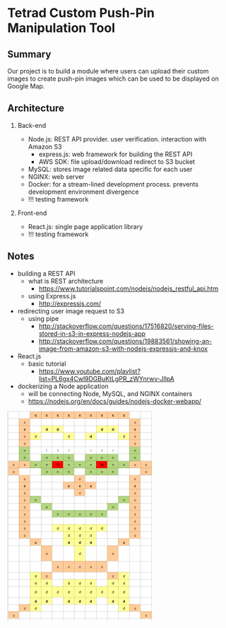 # Tetrad Custom Push-Pin Manipulation Tool

## Summary
Our project is to build a module where users can upload their custom images to create push-pin images which can be used to be displayed on Google Map. 

## Architecture
1. Back-end
    * Node.js: REST API provider. user verification. interaction with Amazon S3
        * express.js: web framework for building the REST API
        * AWS SDK: file upload/download redirect to S3 bucket
    * MySQL: stores image related data specific for each user
    * NGINX: web server
    * Docker: for a stream-lined development process. prevents development environment divergence
    * !!! testing framework

2. Front-end
    * React.js: single page application library
    * !!! testing framework


## Notes
* building a REST API
    * what is REST architecture
        * https://www.tutorialspoint.com/nodejs/nodejs_restful_api.htm
    * using Express.js
        * http://expressjs.com/
* redirecting user image request to S3
    * using pipe
        * http://stackoverflow.com/questions/17516820/serving-files-stored-in-s3-in-express-nodejs-app
        * http://stackoverflow.com/questions/19883561/showing-an-image-from-amazon-s3-with-nodejs-expressjs-and-knox
* React.js
    * basic tutorial
        * https://www.youtube.com/playlist?list=PL6gx4Cwl9DGBuKtLgPR_zWYnrwv-JllpA
* dockerizing a Node application
    * will be connecting Node, MySQL, and NGINX containers
    * https://nodejs.org/en/docs/guides/nodejs-docker-webapp/




![alt text](./doc/carl.png "This is Carl")


